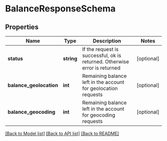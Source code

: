 # BalanceResponseSchema

## Properties
Name | Type | Description | Notes
------------ | ------------- | ------------- | -------------
**status** | **string** | If the request is successful, ok is returned. Otherwise error is returned | [optional] 
**balance_geolocation** | **int** | Remaining balance left in the account for geolocation requests | [optional] 
**balance_geocoding** | **int** | Remaining balance left in the account for geocoding requests | [optional] 

[[Back to Model list]](../README.md#documentation-for-models) [[Back to API list]](../README.md#documentation-for-api-endpoints) [[Back to README]](../README.md)


